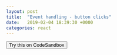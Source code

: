 ```yaml
---
layout: post
title:  "Event handling - button clicks"
date:   2019-02-04 18:39:30 +0000
categories: react
---
```


<button class="codepenBtn" onclick="window.location.href='https://codesandbox.io/s/github/IADT-AdvancedJS/react-router-params'">Try this on CodeSandbox</button>
